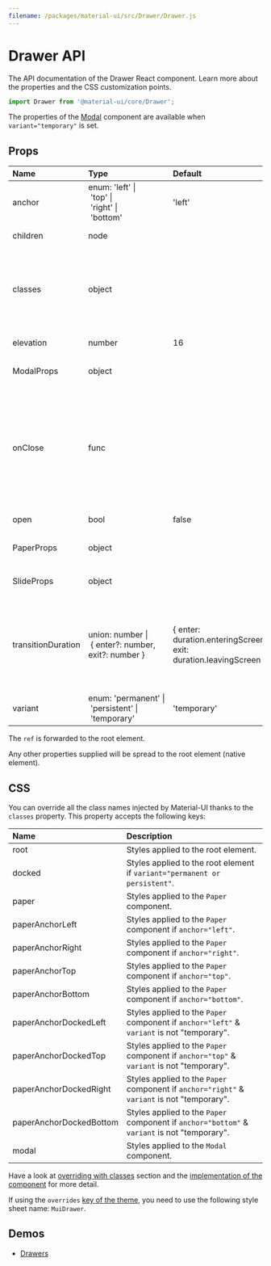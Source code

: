```yaml
---
filename: /packages/material-ui/src/Drawer/Drawer.js
---
```


<!--- This documentation is automatically generated, do not try to edit it. -->

# Drawer API

<p class="description">The API documentation of the Drawer React component. Learn more about the properties and the CSS customization points.</p>

```js
import Drawer from '@material-ui/core/Drawer';
```

The properties of the [Modal](/api/modal/) component are available
when `variant="temporary"` is set.

## Props

| Name                                              | Type                                                                                                                                       | Default                                                                                            | Description                                                                                                                                                      |
| :------------------------------------------------ | :----------------------------------------------------------------------------------------------------------------------------------------- | :------------------------------------------------------------------------------------------------- | :--------------------------------------------------------------------------------------------------------------------------------------------------------------- |
| <span class="prop-name">anchor</span>             | <span class="prop-type">enum:&nbsp;'left'&nbsp;&#124;<br>&nbsp;'top'&nbsp;&#124;<br>&nbsp;'right'&nbsp;&#124;<br>&nbsp;'bottom'<br></span> | <span class="prop-default">'left'</span>                                                           | Side from which the drawer will appear.                                                                                                                          |
| <span class="prop-name">children</span>           | <span class="prop-type">node</span>                                                                                                        |                                                                                                    | The contents of the drawer.                                                                                                                                      |
| <span class="prop-name">classes</span>            | <span class="prop-type">object</span>                                                                                                      |                                                                                                    | Override or extend the styles applied to the component. See [CSS API](#css) below for more details.                                                              |
| <span class="prop-name">elevation</span>          | <span class="prop-type">number</span>                                                                                                      | <span class="prop-default">16</span>                                                               | The elevation of the drawer.                                                                                                                                     |
| <span class="prop-name">ModalProps</span>         | <span class="prop-type">object</span>                                                                                                      |                                                                                                    | Properties applied to the [`Modal`](/api/modal/) element.                                                                                                        |
| <span class="prop-name">onClose</span>            | <span class="prop-type">func</span>                                                                                                        |                                                                                                    | Callback fired when the component requests to be closed.<br><br>**Signature:**<br>`function(event: object) => void`<br>_event:_ The event source of the callback |
| <span class="prop-name">open</span>               | <span class="prop-type">bool</span>                                                                                                        | <span class="prop-default">false</span>                                                            | If `true`, the drawer is open.                                                                                                                                   |
| <span class="prop-name">PaperProps</span>         | <span class="prop-type">object</span>                                                                                                      |                                                                                                    | Properties applied to the [`Paper`](/api/paper/) element.                                                                                                        |
| <span class="prop-name">SlideProps</span>         | <span class="prop-type">object</span>                                                                                                      |                                                                                                    | Properties applied to the [`Slide`](/api/slide/) element.                                                                                                        |
| <span class="prop-name">transitionDuration</span> | <span class="prop-type">union:&nbsp;number&nbsp;&#124;<br>&nbsp;{ enter?: number, exit?: number }<br></span>                               | <span class="prop-default">{ enter: duration.enteringScreen, exit: duration.leavingScreen }</span> | The duration for the transition, in milliseconds. You may specify a single timeout for all transitions, or individually with an object.                          |
| <span class="prop-name">variant</span>            | <span class="prop-type">enum:&nbsp;'permanent'&nbsp;&#124;<br>&nbsp;'persistent'&nbsp;&#124;<br>&nbsp;'temporary'<br></span>               | <span class="prop-default">'temporary'</span>                                                      | The variant to use.                                                                                                                                              |

The `ref` is forwarded to the root element.

Any other properties supplied will be spread to the root element (native element).

## CSS

You can override all the class names injected by Material-UI thanks to the `classes` property.
This property accepts the following keys:

| Name                                                   | Description                                                                                  |
| :----------------------------------------------------- | :------------------------------------------------------------------------------------------- |
| <span class="prop-name">root</span>                    | Styles applied to the root element.                                                          |
| <span class="prop-name">docked</span>                  | Styles applied to the root element if `variant="permanent or persistent"`.                   |
| <span class="prop-name">paper</span>                   | Styles applied to the `Paper` component.                                                     |
| <span class="prop-name">paperAnchorLeft</span>         | Styles applied to the `Paper` component if `anchor="left"`.                                  |
| <span class="prop-name">paperAnchorRight</span>        | Styles applied to the `Paper` component if `anchor="right"`.                                 |
| <span class="prop-name">paperAnchorTop</span>          | Styles applied to the `Paper` component if `anchor="top"`.                                   |
| <span class="prop-name">paperAnchorBottom</span>       | Styles applied to the `Paper` component if `anchor="bottom"`.                                |
| <span class="prop-name">paperAnchorDockedLeft</span>   | Styles applied to the `Paper` component if `anchor="left"` & `variant` is not "temporary".   |
| <span class="prop-name">paperAnchorDockedTop</span>    | Styles applied to the `Paper` component if `anchor="top"` & `variant` is not "temporary".    |
| <span class="prop-name">paperAnchorDockedRight</span>  | Styles applied to the `Paper` component if `anchor="right"` & `variant` is not "temporary".  |
| <span class="prop-name">paperAnchorDockedBottom</span> | Styles applied to the `Paper` component if `anchor="bottom"` & `variant` is not "temporary". |
| <span class="prop-name">modal</span>                   | Styles applied to the `Modal` component.                                                     |

Have a look at [overriding with classes](/customization/overrides/#overriding-with-classes) section
and the [implementation of the component](https://github.com/mui-org/material-ui/blob/next/packages/material-ui/src/Drawer/Drawer.js)
for more detail.

If using the `overrides` [key of the theme](/customization/themes/#css),
you need to use the following style sheet name: `MuiDrawer`.

## Demos

- [Drawers](/demos/drawers/)
